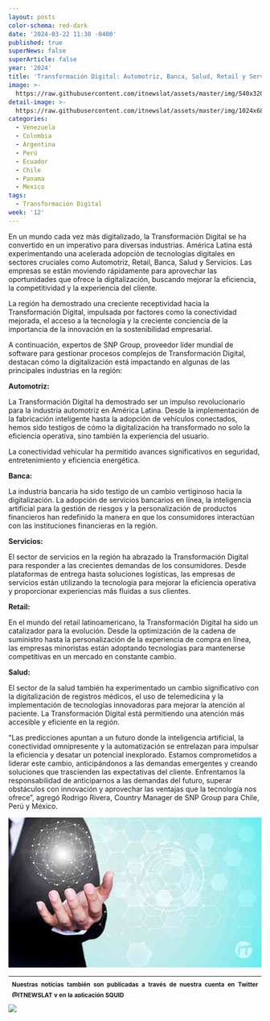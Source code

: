 ```yaml
---
layout: posts
color-schema: red-dark
date: '2024-03-22 11:30 -0400'
published: true
superNews: false
superArticle: false
year: '2024'
title: 'Transformación Digital: Automotriz, Banca, Salud, Retail y Servicios'
image: >-
  https://raw.githubusercontent.com/itnewslat/assets/master/img/540x320/TransformacionDigital-p.jpg
detail-image: >-
  https://raw.githubusercontent.com/itnewslat/assets/master/img/1024x680/TransformacionDigital-g.jpg
categories:
  - Venezuela
  - Colombia
  - Argentina
  - Perú
  - Ecuador
  - Chile
  - Panama
  - Mexico
tags:
  - Transformación Digital
week: '12'
---
```

En un mundo cada vez más digitalizado, la Transformación Digital se ha convertido en un imperativo para diversas industrias. América Latina está experimentando una acelerada adopción de tecnologías digitales en sectores cruciales como Automotriz, Retail, Banca, Salud y Servicios. Las empresas se están moviendo rápidamente para aprovechar las oportunidades que ofrece la digitalización, buscando mejorar la eficiencia, la competitividad y la experiencia del cliente.

La región ha demostrado una creciente receptividad hacia la Transformación Digital, impulsada por factores como la conectividad mejorada, el acceso a la tecnología y la creciente conciencia de la importancia de la innovación en la sostenibilidad empresarial.

A continuación, expertos de SNP Group, proveedor líder mundial de software para gestionar procesos complejos de Transformación Digital, destacan cómo la digitalización está impactando en algunas de las principales industrias en la región:

**Automotriz:**

La Transformación Digital ha demostrado ser un impulso revolucionario para la industria automotriz en América Latina. Desde la implementación de la fabricación inteligente hasta la adopción de vehículos conectados, hemos sido testigos de cómo la digitalización ha transformado no solo la eficiencia operativa, sino también la experiencia del usuario.

La conectividad vehicular ha permitido avances significativos en seguridad, entretenimiento y eficiencia energética.

**Banca:**

La industria bancaria ha sido testigo de un cambio vertiginoso hacia la digitalización. La adopción de servicios bancarios en línea, la inteligencia artificial para la gestión de riesgos y la personalización de productos financieros han redefinido la manera en que los consumidores interactúan con las instituciones financieras en la región.

**Servicios:**

El sector de servicios en la región ha abrazado la Transformación Digital para responder a las crecientes demandas de los consumidores. Desde plataformas de entrega hasta soluciones logísticas, las empresas de servicios están utilizando la tecnología para mejorar la eficiencia operativa y proporcionar experiencias más fluidas a sus clientes.

**Retail:**

En el mundo del retail latinoamericano, la Transformación Digital ha sido un catalizador para la evolución. Desde la optimización de la cadena de suministro hasta la personalización de la experiencia de compra en línea, las empresas minoristas están adoptando tecnologías para mantenerse competitivas en un mercado en constante cambio.

**Salud:**

El sector de la salud también ha experimentado un cambio significativo con la digitalización de registros médicos, el uso de telemedicina y la implementación de tecnologías innovadoras para mejorar la atención al paciente. La Transformación Digital está permitiendo una atención más accesible y eficiente en la región.

"Las predicciones apuntan a un futuro donde la inteligencia artificial, la conectividad omnipresente y la automatización se entrelazan para impulsar la eficiencia y desatar un potencial inexplorado. Estamos comprometidos a liderar este cambio, anticipándonos a las demandas emergentes y creando soluciones que trascienden las expectativas del cliente. Enfrentamos la responsabilidad de anticiparnos a las demandas del futuro, superar obstáculos con innovación y aprovechar las ventajas que la tecnología nos ofrece”, agregó Rodrigo Rivera, Country Manager de SNP Group para Chile, Perú y México. 

![](https://raw.githubusercontent.com/itnewslat/assets/master/img/540x320/TransformacionDigital-p.jpg)

<table style="height: 42px;" width="569">
<tbody>
<tr>
<td style="text-align: justify;"><sub><strong>Nuestras noticias también son publicadas a través de nuestra cuenta en Twitter <a href="https://twitter.com/itnewslat?lang=es">@ITNEWSLAT</a> y en la aplicación <a href="https://squidapp.co/en/">SQUID</a></strong></sub></td>
</tr>
</tbody>
</table>

<img src="https://tracker.metricool.com/c3po.jpg?hash=56f88a41e39ab42c063cc51676587a04"/>